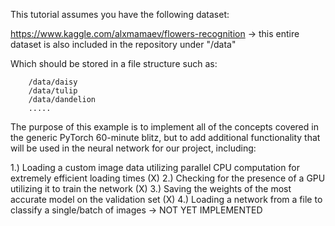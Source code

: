 This tutorial assumes you have the following dataset:

https://www.kaggle.com/alxmamaev/flowers-recognition -> this entire dataset is also included in the repository under "/data"

Which should be stored in a file structure such as:

        /data/daisy
        /data/tulip
        /data/dandelion
        .....

The purpose of this example is to implement all of the concepts covered in the generic PyTorch 60-minute blitz, but
to add additional functionality that will be used in the neural network for our project, including:

1.) Loading a custom image data utilizing parallel CPU computation for extremely efficient loading times (X)
2.) Checking for the presence of a GPU utilizing it to train the network (X)
3.) Saving the weights of the most accurate model on the validation set (X)
4.) Loading a network from a file to classify a single/batch of images -> NOT YET IMPLEMENTED
